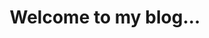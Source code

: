 ---
layout: home
excerpt: "Carmelina Charalambous - Blog"
tags: [cwl, R, bioinformatics, cancer genomics, cfDNA, python]
title: "Welcome to my blog..."
author_profile: true
read_time: true
comments: # true
share: true
related: false
header:
  image: "/assets/images/my_journey.jpg"
  caption: "Photo credit: [**todolistblog.com**](http://todolistblog.com/)"
---